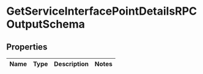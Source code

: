 
# GetServiceInterfacePointDetailsRPCOutputSchema

## Properties
Name | Type | Description | Notes
------------ | ------------- | ------------- | -------------



